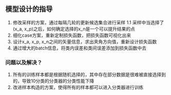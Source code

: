 ## 模型设计的指导
1. 修改采样的方案，通过每隔几轮的更新候选集合进行采样
    1.1 采样中当选择了(x_a, x_p)之后，如何确定选择的x_n是一个可以提升结果的点
2. 细化case方案，重新定制损失函数，把损失函数可视化出来
3. 设计x_a, x_p, x_n之间的矢量信息，求出夹角方向值，重新设计损失函数
4. 通过增大的batch信息，将类内误差和类间误差添加到损失函数中去


### 问题以及解决？
1. 所有的训练样本都是根据随机选择的，其中存在部分数据是很难被直接选择到的，导致10分类的分类器的分类性能下降
2. 改进样本构造的方案，使得所有的样本都可以进入分类器进行训练
